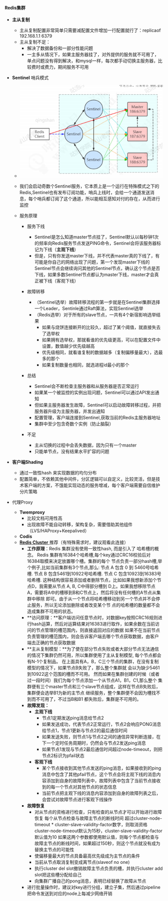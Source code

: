 #### **Redis集群**

- **主从复制**

  - 主从复制配置非常简单只需要减配置文件增加一行配置就行了：replicaof 192.168.1.1 6379
  - 主从复制不足：
    - 解决了数据备份和一部分性能问题
    - 一主多从情况下，如果主服务器挂了，对外提供的服务就不可用了，单点问题没有得到解决，和mysql一样，每次都手动切换主服务器，比较费时或费力，期间服务不可用

- **Sentinel** 哨兵模式

  - ![redis-1](..\image\redis-1.png)

  - 我们会启动奇数个Sentinel服务，它本质上是一个运行在特殊模式之下的Redis,Sentinel也有发布订阅功能，哨兵上线时，会给一个通道发送消息，每个哨兵都订阅了这个通道，所以能相互感知对付的存在，从而进行监控

  - 服务原理

    - 服务下线
      - Sentinel是怎么知道master节点挂了，Sentinel默认以每秒钟1次的频率向Redis服务节点发送PING命令，Sentinel会将该服务器标记为下线（**主观下线**）
      - 但是，只有你发送master下线，并不代表master真的下线了，有可能是你自己的网络出现了问题，第一个发现master下线的Sentinel节点会继续询问其他的Sentinel节点，确认这个节点是否下线，如果多数Sentinel节点都认为master下线，master才会真正被下线（客观下线）
    - 故障转移
      - （Sentinel选举）故障转移流程的第一步就是在Sentinel集群选择一个Leader，Sentinle通过Raft算法，实现Sentinel选举
      - （Redis选举）对于所有的slave节点，一共有4个新宿影响选举结果
        - 如果与烧饼连接断开的比较久，超过了某个阈值，就直接失去了选举权
        - 如果拥有选举权，那就看谁的优先级更高，可以在配置文件中设置，数值越少优先级越高
        - 优先级相同，就看谁复制的数据越多（复制偏移量最大），选最多的那个
        - 如果复制数量也相同，就选进程id最小的那个

    - 总结
      - Sentinel会不断检查主服务器和从服务器是否正常运行
      - 如果某一个被监控的实例出现问题，Sentinel可以通过API发出通知
      - 但如果主服务器发生故障，Sentinel可以启动故障转移过程，并把服务器升级为主服务器，并发出通知
      - 配置管理，客户端连接到Sentinel,获取当前的Redis主服务器地址
      - 集群中至少包含奇数个实例（防止脑裂）

    - 不足
      - 主从切换的过程中会丢失数据，因为只有一个master
      - 只能单节点，没有结果水平扩容的问题

- **客户端Shading**

  - 通过一致性hash 来实现数据的均匀分布
  - 配置简单，不依赖其他中间件，分区逻辑可以自定义，比较灵活，但是技术客户端的方案，不饿能实现动态的服务增减，每个客户端需要自信维护分片策略

- 代理Proxy

  - **Twemproxy**
    -  比较文档可用性高
    - 出现故障不能自动转移，架构复杂，需要借助其他组件（LVS/HAProxy+Keepalived）
  - **Codis**
  - [**Redis Cluster** ](https://www.cnblogs.com/williamjie/p/11132211.html) 推荐（有特殊需求时，建议观看此连接）
    - **工作原理**：Redis 集群没有使用一致性hash, 而是引入了 哈希槽的概念。 Redis 集群有16384个哈希槽,每个key通过CRC16校验后对16384取模来决定放置哪个槽。集群的每个 节点负责一部分hash槽,举个例子,比如当前集群有3个节点,那么: 节点 A 包含 0 到 5460号哈希槽. 节点 B 包含5461到10922号哈希槽. 节点 C 包含10923到16383号哈希槽. 这种结构很容易添加或者删除节点，比如如果我想新添加个节点D，我需要从节点 A, B, C中得部分槽到 D上。如果我想移除节点A，需要将A中的槽移到B和C节点上，然后将没有任何槽的A节点从集群中移除 即可。由于从一个节点将哈希槽移动到另一个节点并不会停止服务，所以无论添加删除或者改变某个节 点的哈希槽的数量都不会造成集群不可用的状态。
    - **访问原理：**客户端访问任意节点时，对数据key按照CRC16规则进行hash运算，然后对运算结果对16383进行取作，如果余数在当前访问的节点管理的槽范围内，则直接返回对应的数据
      如果不在当前节点负责管理的槽范围内，则会告诉客户端去哪个节点获取数据，由客户端去正确的节点获取数据
    - **主从复制模型：**为了使在部分节点失败或者大部分节点无法通信的情况下集群仍然可用，所以集群使用了主从复制模型, 每个节点都会有N-1个复制品。 在上面具有A，B，C三个节点的集群，在没有复制模型的情况下，如果节点B失败了，那么整个集群就 会以为缺少5461到10922这个范围的槽而不可用。 然而如果在集群创建的时候（或者过一段时间）我们为每个节点添加一个从节点A1，B1，C1,那么整个 集群便有三个master节点和三个slave节点组成，这样在节点B失败后，集群便会选举B1为新的主节点 继续服务，整个集群便不会因为槽找不到而不可用了，不过当B和B1 都失败后，集群是不可用的。
    - **故障发现：** 
      - **主观下线**
        - 节点1定期发送ping消息给节点2 
        - 如果发送成功，代表节点2正常运行，节点2会响应PONG消息给节点1，节点1更新与节点2的最后通信时间 
        - 如果发送失败，则节点1与节点2之间的通信异常判断连接，在下一个定时任务周期时，仍然会与节点2发送ping消息 
        - 如果节点1发现与节点2最后通信时间超过node-timeout，则把节点2标识为pfail状态
      - **客观下线**
        - 某个节点接收到其他节点发送的ping消息，如果接收到的ping消息中包含了其他pfail节点，这个节点会将主观下线的消息内容添加到自身的故障列表中，故障列表中包含了当前节点接收到的每一个节点对其他节点的状态信息 
        - 当前节点把主观下线的消息内容添加到自身的故障列表之后，会尝试对故障节点进行客观下线操作
    - **故障恢复**
      - 对从节点的资格进行检查，只有检查的从节点才可以开始进行故障恢复 每个从节点检查与故障主节点的断线时间 超过cluster-node-timeout * cluster-slave-validity-factor数字，则取消资格 cluster-node-timeout默认为15秒，cluster-slave-validity-factor默认值为10 如果这两个参数都使用默认值，则每个节点都检查与故障主节点的断线时间，如果超过150秒，则这个节点就没有成为替换主节点的可能性
      - 使偏移量最大的节点具备最高优先级成为主节点的条件
      - 当前从节点取消复制变成离节点(slaveof no one) 
      - 执行cluster del slot撤销故障主节点负责的槽，并执行cluster add slot把这些槽分配给自己 
      - 向集群广播自己的pong消息，表明已经替换了故障从节点
    - 进行批量操作时，建议对key进行分组，建立子集，然后通过pipeline把命令发送到对应的node上每减少网络开销

